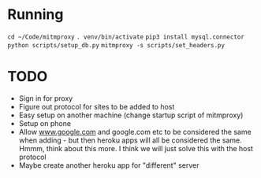 # Running
`cd ~/Code/mitmproxy`
`. venv/bin/activate`
`pip3 install mysql.connector`
`python scripts/setup_db.py`
`mitmproxy -s scripts/set_headers.py`

# TODO
- Sign in for proxy
- Figure out protocol for sites to be added to host
- Easy setup on another machine (change startup script of mitmproxy)
- Setup on phone
- Allow www.google.com and google.com etc to be considered the same when adding - but then heroku apps will all be considered the same. Hmmm, think about this more. I think we will just solve this with the host protocol
- Maybe create another heroku app for "different" server
